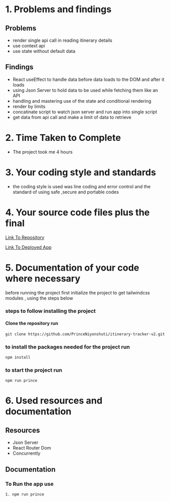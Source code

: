<!-- @format -->

# 1. Problems and findings

## Problems

- render single api call in reading itinerary details
- use context api 
- use state without default data 

## Findings

- React useEffect to handle data before data loads to the DOM and after it loads
- using Json Server to hold data to be used while fetching them like an API
- handling and mastering use of the state and conditional rendering
- render by limits
- concatinate script to watch json server and run app into single script
- get data from api call and make a limit of data to retrieve

# 2. Time Taken to Complete

- The project took me 4 hours

# 3. Your coding style and standards

- the coding style is used was line coding and error control and
  the standard of using safe ,secure and portable codes

# 4. Your source code files plus the final

[Link To Repository](https://github.com/PrinceNiyonshuti/itinerary-tracker-v2.git)

[Link To Deployed App](https://itinerary-v3.netlify.app/)

# 5. Documentation of your code where necessary

before running the project first initialize the project to get tailwindcss modules , using the steps below


### steps to follow installing the project
#### Clone the repository run
    git clone https://github.com/PrinceNiyonshuti/itinerary-tracker-v2.git
    
### to install the packages needed for the project run
    npm install 
    
### to start the project run
    npm run prince

# 6. Used resources and documentation

## Resources

- Json Server
- React Router Dom
- Concurrently

## Documentation

### To Run the app use

    1. npm run prince
